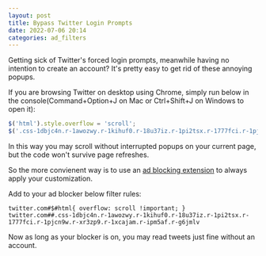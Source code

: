 ```yaml
---
layout: post
title: Bypass Twitter Login Prompts
date: 2022-07-06 20:14
categories: ad_filters
---
```


Getting sick of Twitter's forced login prompts, meanwhile having no intention to create an account? It's pretty easy to get rid of these annoying popups.

If you are browsing Twitter on desktop using Chrome, simply run below in the console(Command+Option+J on Mac or Ctrl+Shift+J on Windows to open it):

```js
$('html').style.overflow = 'scroll';
$('.css-1dbjc4n.r-1awozwy.r-1kihuf0.r-18u37iz.r-1pi2tsx.r-1777fci.r-1pjcn9w.r-xr3zp9.r-1xcajam.r-ipm5af.r-g6jmlv').style.display = 'none';
```

In this way you may scroll without interrupted popups on your current page, but the code won't survive page refreshes.

So the more convienent way is to use an [ad blocking extension](https://chrome.google.com/webstore/search/ad%20blocking?_category=extensions) to always apply your customization.

Add to your ad blocker below filter rules:

```
twitter.com#$#html{ overflow: scroll !important; }
twitter.com##.css-1dbjc4n.r-1awozwy.r-1kihuf0.r-18u37iz.r-1pi2tsx.r-1777fci.r-1pjcn9w.r-xr3zp9.r-1xcajam.r-ipm5af.r-g6jmlv
```

Now as long as your blocker is on, you may read tweets just fine without an account.